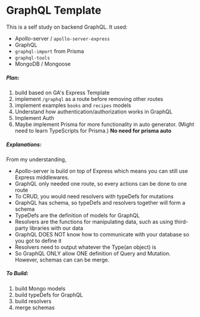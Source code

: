 # GraphQL Template
This is a self study on backend GraphQL.
It used: 
- Apollo-server / `apollo-server-express`
- GraphQL
- `graphql-import` from Prisma
- `graphql-tools`
- MongoDB / Mongoose

##### Plan:
1. build based on GA's Express Template
2. implement `/graphql` as a route before removing other routes
3. implement examples `books` and `recipes` models
4. Understand how authentication/authorization works in GraphQL
5. Implement Auth
6. Maybe implement Prisma for more functionality in auto generator. (Might need 
   to learn TypeScripts for Prisma.) **No need for prisma auto**

##### Explanations:
From my understanding,
- Apollo-server is build on top of Express which means you can still use Express
  middlewares.
- GraphQL only needed one route, so every actions can be done to one route
- To CRUD, you would need resolvers with typeDefs for mutations
- GraphQL has schema, so typeDefs and resolvers together will form a schema
- TypeDefs are the definition of models for GraphQL
- Resolvers are the functions for manipulating data, such as using third-party
  libraries with our data
- GraphQL DOES NOT know how to communicate with your database so you got to define it
- Resolvers need to output whatever the Type(an object) is
- So GraphQL ONLY allow ONE definition of Query and Mutation. However, schemas can
  can be merge.

##### To Build:
1. build Mongo models
2. build typeDefs for GraphQL
3. build resolvers
4. merge schemas
